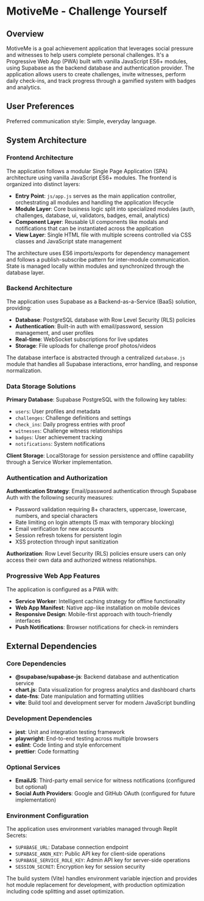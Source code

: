 # MotiveMe - Challenge Yourself

## Overview

MotiveMe is a goal achievement application that leverages social pressure and witnesses to help users complete personal challenges. It's a Progressive Web App (PWA) built with vanilla JavaScript ES6+ modules, using Supabase as the backend database and authentication provider. The application allows users to create challenges, invite witnesses, perform daily check-ins, and track progress through a gamified system with badges and analytics.

## User Preferences

Preferred communication style: Simple, everyday language.

## System Architecture

### Frontend Architecture
The application follows a modular Single Page Application (SPA) architecture using vanilla JavaScript ES6+ modules. The frontend is organized into distinct layers:

- **Entry Point**: `js/app.js` serves as the main application controller, orchestrating all modules and handling the application lifecycle
- **Module Layer**: Core business logic split into specialized modules (auth, challenges, database, ui, validators, badges, email, analytics)
- **Component Layer**: Reusable UI components like modals and notifications that can be instantiated across the application
- **View Layer**: Single HTML file with multiple screens controlled via CSS classes and JavaScript state management

The architecture uses ES6 imports/exports for dependency management and follows a publish-subscribe pattern for inter-module communication. State is managed locally within modules and synchronized through the database layer.

### Backend Architecture
The application uses Supabase as a Backend-as-a-Service (BaaS) solution, providing:

- **Database**: PostgreSQL database with Row Level Security (RLS) policies
- **Authentication**: Built-in auth with email/password, session management, and user profiles
- **Real-time**: WebSocket subscriptions for live updates
- **Storage**: File uploads for challenge proof photos/videos

The database interface is abstracted through a centralized `database.js` module that handles all Supabase interactions, error handling, and response normalization.

### Data Storage Solutions
**Primary Database**: Supabase PostgreSQL with the following key tables:
- `users`: User profiles and metadata
- `challenges`: Challenge definitions and settings
- `check_ins`: Daily progress entries with proof
- `witnesses`: Challenge witness relationships
- `badges`: User achievement tracking
- `notifications`: System notifications

**Client Storage**: LocalStorage for session persistence and offline capability through a Service Worker implementation.

### Authentication and Authorization
**Authentication Strategy**: Email/password authentication through Supabase Auth with the following security measures:
- Password validation requiring 8+ characters, uppercase, lowercase, numbers, and special characters
- Rate limiting on login attempts (5 max with temporary blocking)
- Email verification for new accounts
- Session refresh tokens for persistent login
- XSS protection through input sanitization

**Authorization**: Row Level Security (RLS) policies ensure users can only access their own data and authorized witness relationships.

### Progressive Web App Features
The application is configured as a PWA with:
- **Service Worker**: Intelligent caching strategy for offline functionality
- **Web App Manifest**: Native app-like installation on mobile devices
- **Responsive Design**: Mobile-first approach with touch-friendly interfaces
- **Push Notifications**: Browser notifications for check-in reminders

## External Dependencies

### Core Dependencies
- **@supabase/supabase-js**: Backend database and authentication service
- **chart.js**: Data visualization for progress analytics and dashboard charts
- **date-fns**: Date manipulation and formatting utilities
- **vite**: Build tool and development server for modern JavaScript bundling

### Development Dependencies
- **jest**: Unit and integration testing framework
- **playwright**: End-to-end testing across multiple browsers
- **eslint**: Code linting and style enforcement
- **prettier**: Code formatting

### Optional Services
- **EmailJS**: Third-party email service for witness notifications (configured but optional)
- **Social Auth Providers**: Google and GitHub OAuth (configured for future implementation)

### Environment Configuration
The application uses environment variables managed through Replit Secrets:
- `SUPABASE_URL`: Database connection endpoint
- `SUPABASE_ANON_KEY`: Public API key for client-side operations
- `SUPABASE_SERVICE_ROLE_KEY`: Admin API key for server-side operations
- `SESSION_SECRET`: Encryption key for session security

The build system (Vite) handles environment variable injection and provides hot module replacement for development, with production optimization including code splitting and asset optimization.